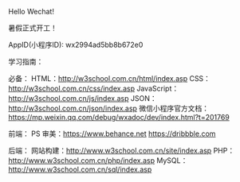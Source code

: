 Hello Wechat!

暑假正式开工！

AppID(小程序ID): wx2994ad5bb8b672e0


学习指南：

必备：
HTML：http://w3school.com.cn/html/index.asp
CSS：http://w3school.com.cn/css/index.asp
JavaScript：http://w3school.com.cn/js/index.asp
JSON：http://w3school.com.cn/json/index.asp
微信小程序官方文档：https://mp.weixin.qq.com/debug/wxadoc/dev/index.html?t=201769

前端：
PS
审美：https://www.behance.net    https://dribbble.com

后端：
网站构建：http://www.w3school.com.cn/site/index.asp
PHP：http://www.w3school.com.cn/php/index.asp
MySQL：http://www.w3school.com.cn/sql/index.asp


